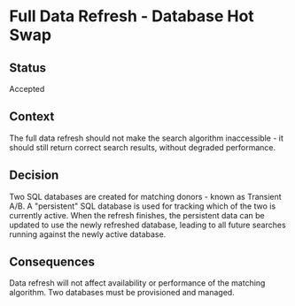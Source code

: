 # Full Data Refresh - Database Hot Swap

## Status

Accepted

## Context

The full data refresh should not make the search algorithm inaccessible - it should still return correct search results, 
without degraded performance.

## Decision

Two SQL databases are created for matching donors - known as Transient A/B. 
A "persistent" SQL database is used for tracking which of the two is currently active.
When the refresh finishes, the persistent data can be updated to use the newly refreshed database, 
leading to all future searches running against the newly active database.

## Consequences

Data refresh will not affect availability or performance of the matching algorithm. 
Two databases must be provisioned and managed. 